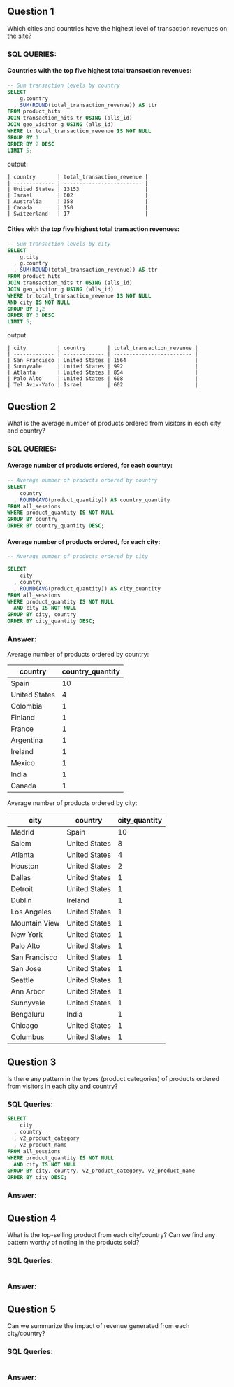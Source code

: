 ## Question 1

Which cities and countries have the highest level of transaction revenues on the site?

### SQL QUERIES:

#### Countries with the top five highest total transaction revenues:

```sql
-- Sum transaction levels by country
SELECT
    g.country
  , SUM(ROUND(total_transaction_revenue)) AS ttr
FROM product_hits
JOIN transaction_hits tr USING (alls_id)
JOIN geo_visitor g USING (alls_id)
WHERE tr.total_transaction_revenue IS NOT NULL
GROUP BY 1
ORDER BY 2 DESC
LIMIT 5;
```

output:

```
| country       | total_transaction_revenue |
| ------------- | ------------------------- |
| United States | 13153                     |
| Israel        | 602                       |
| Australia     | 358                       |
| Canada        | 150                       |
| Switzerland   | 17                        |
```

#### Cities with the top five highest total transaction revenues:

```sql
-- Sum transaction levels by city
SELECT
    g.city
  ,	g.country
  , SUM(ROUND(total_transaction_revenue)) AS ttr
FROM product_hits
JOIN transaction_hits tr USING (alls_id)
JOIN geo_visitor g USING (alls_id)
WHERE tr.total_transaction_revenue IS NOT NULL
AND city IS NOT NULL
GROUP BY 1,2
ORDER BY 3 DESC
LIMIT 5;
```

output:

```
| city          | country       | total_transaction_revenue |
| ------------- | ------------- | ------------------------- |
| San Francisco | United States | 1564                      |
| Sunnyvale     | United States | 992                       |
| Atlanta       | United States | 854                       |
| Palo Alto     | United States | 608                       |
| Tel Aviv-Yafo | Israel        | 602                       |
```

## Question 2

What is the average number of products ordered from visitors in each city and country?

### SQL QUERIES:

#### Average number of products ordered, for each country:

```sql
-- Average number of products ordered by country
SELECT
    country
  , ROUND(AVG(product_quantity)) AS country_quantity
FROM all_sessions
WHERE product_quantity IS NOT NULL
GROUP BY country
ORDER BY country_quantity DESC;
```

#### Average number of products ordered, for each city:

```sql
-- Average number of products ordered by city

SELECT
    city
  , country
  , ROUND(AVG(product_quantity)) AS city_quantity
FROM all_sessions
WHERE product_quantity IS NOT NULL
  AND city IS NOT NULL
GROUP BY city, country
ORDER BY city_quantity DESC;
```

### Answer:

Average number of products ordered by country:

| country       | country_quantity |
| ------------- | ---------------- |
| Spain         | 10               |
| United States | 4                |
| Colombia      | 1                |
| Finland       | 1                |
| France        | 1                |
| Argentina     | 1                |
| Ireland       | 1                |
| Mexico        | 1                |
| India         | 1                |
| Canada        | 1                |

Average number of products ordered by city:

| city          | country       | city_quantity |
| ------------- | ------------- | ------------- |
| Madrid        | Spain         | 10            |
| Salem         | United States | 8             |
| Atlanta       | United States | 4             |
| Houston       | United States | 2             |
| Dallas        | United States | 1             |
| Detroit       | United States | 1             |
| Dublin        | Ireland       | 1             |
| Los Angeles   | United States | 1             |
| Mountain View | United States | 1             |
| New York      | United States | 1             |
| Palo Alto     | United States | 1             |
| San Francisco | United States | 1             |
| San Jose      | United States | 1             |
| Seattle       | United States | 1             |
| Ann Arbor     | United States | 1             |
| Sunnyvale     | United States | 1             |
| Bengaluru     | India         | 1             |
| Chicago       | United States | 1             |
| Columbus      | United States | 1             |

## Question 3

Is there any pattern in the types (product categories) of products ordered from visitors in each city and country?

### SQL Queries:

```sql
SELECT
    city
  , country
  , v2_product_category
  , v2_product_name
FROM all_sessions
WHERE product_quantity IS NOT NULL
  AND city IS NOT NULL
GROUP BY city, country, v2_product_category, v2_product_name
ORDER BY city DESC;
```

### Answer:

## Question 4

What is the top-selling product from each city/country? Can we find any pattern worthy of noting in the products sold?

### SQL Queries:

```sql

```

### Answer:

## Question 5

Can we summarize the impact of revenue generated from each city/country?

### SQL Queries:

```sql

```

### Answer:
